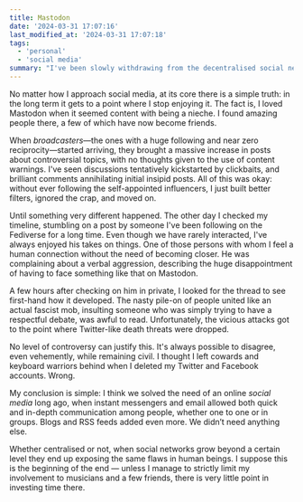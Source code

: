 ```yaml
---
title: Mastodon
date: '2024-03-31 17:07:16'
last_modified_at: '2024-03-31 17:07:18'
tags:
  - 'personal'
  - 'social media'
summary: "I've been slowly withdrawing from the decentralised social network. While the reasons I told myself were all related to mental health, they've suddenly changed."
---
```

No matter how I approach social media, at its core there is a simple truth: in the long term it gets to a point where I stop enjoying it. The fact is, I loved Mastodon when it seemed content with being a nieche. I found amazing people there, a few of which have now become friends.

When _broadcasters_—the ones with a huge following and near zero reciprocity—started arriving, they brought a massive increase in posts about controversial topics, with no thoughts given to the use of content warnings. I've seen discussions tentatively kickstarted by clickbaits, and brilliant comments annihilating initial insipid posts. All of this was okay: without ever following the self-appointed influencers, I just built better filters, ignored the crap, and moved on.

Until something very different happened. The other day I checked my timeline, stumbling on a post by someone I've been following on the Fediverse for a long time. Even though we have rarely interacted, I've always enjoyed his takes on things. One of those persons with whom I feel a human connection without the need of becoming closer. He was complaining about a verbal aggression, describing the huge disappointment of having to face something like that on Mastodon.

A few hours after checking on him in private, I looked for the thread to see first-hand how it developed. The nasty pile-on of people united like an actual fascist mob, insulting someone who was simply trying to have a respectful debate, was awful to read. Unfortunately, the vicious attacks got to the point where Twitter-like death threats were dropped.

No level of controversy can justify this. It's always possible to disagree, even vehemently, while remaining civil. I thought I left cowards and keyboard warriors behind when I deleted my Twitter and Facebook accounts. Wrong.

My conclusion is simple: I think we solved the need of an online _social media_ long ago, when instant messengers and email allowed both quick and in-depth communication among people, whether one to one or in groups. Blogs and RSS feeds added even more. We didn’t need anything else.

Whether centralised or not, when social networks grow beyond a certain level they end up exposing the same flaws in human beings. I suppose this is the beginning of the end — unless I manage to strictly limit my involvement to musicians and a few friends, there is very little point in investing time there.